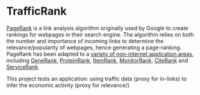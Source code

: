 # TrafficRank

[PageRank](https://en.wikipedia.org/wiki/PageRank) is a link analysis algorithm originally used by Google to create rankings for webpages in their search engine. The algorithm relies on both the number and importance of incoming links to determine the relevance/popularity of webpages, hence generating a page-ranking. PageRank has been adapted to a [variety of non-internet application areas](https://blogs.cornell.edu/info2040/2014/11/03/more-than-just-a-web-search-algorithm-googles-pagerank-in-non-internet-contexts/), including [GeneRank](https://blogs.cornell.edu/info2040/2022/11/02/generank-a-breakthrough-adaptation-of-the-google-pagerank-algorithm/), [ProteinRank](https://www.researchgate.net/figure/The-general-procedure-of-ProteinRank-A-weighted-network-was-generated-by-a-random-walk_fig4_277781955), [ItemRank](https://dl.acm.org/doi/10.5555/1625275.1625720), [MonitorRank](https://dl.acm.org/doi/10.1145/2465529.2465753), [CiteRank](https://link.springer.com/chapter/10.1007/978-3-031-15743-1_37) and [ServiceRank](https://www.computer.org/csdl/journal/tq/2022/05/09440731/1tTpjOw0v6g).

This project tests an application: using traffic data (proxy for in-links) to infer the economic activity (proxy for relevance/)
